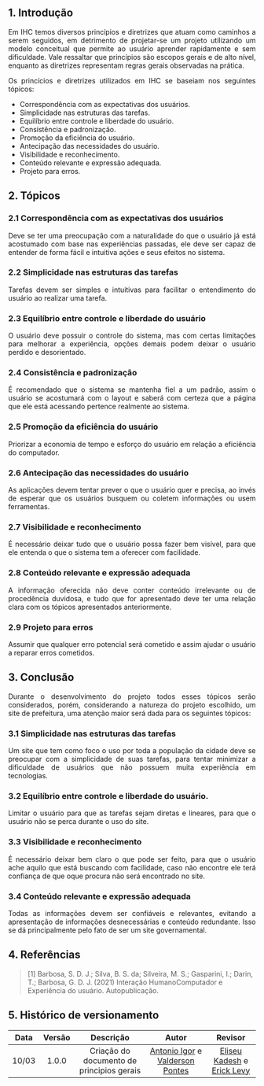 ## 1. Introdução
<p align="justify">
Em IHC temos diversos princípios e diretrizes que atuam como caminhos a serem seguidos, em detrimento de projetar-se um projeto utilizando um modelo conceitual que permite ao usuário aprender rapidamente e sem dificuldade. Vale ressaltar que princípios são escopos gerais e de alto nível, enquanto as diretrizes representam regras gerais observadas na prática.
</p>
<p align="justify">
Os princícios e diretrizes utilizados em IHC se baseiam nos seguintes tópicos:
</p>

- Correspondência com as expectativas dos usuários.
- Simplicidade nas estruturas das tarefas.
- Equilíbrio entre controle e liberdade do usuário.
- Consistência e padronização.
- Promoção da eficiência do usuário.
- Antecipação das necessidades do usuário.
- Visibilidade e reconhecimento.
- Conteúdo relevante e expressão adequada.
- Projeto para erros.

## 2. Tópicos

### 2.1 Correspondência com as expectativas dos usuários
<p align="justify">
Deve se ter uma preocupação com a naturalidade do que o usuário já está acostumado
com base nas experiências passadas, ele deve ser capaz de entender de forma fácil e
intuitiva ações e seus efeitos no sistema.
</p>

### 2.2 Simplicidade nas estruturas das tarefas
<p align="justify">
Tarefas devem ser simples e intuitivas para facilitar o entendimento do usuário ao
realizar uma tarefa.
</p>

### 2.3 Equilíbrio entre controle e liberdade do usuário
<p align="justify">
O usuário deve possuir o controle do sistema, mas com certas limitações para
melhorar a experiência, opções demais podem deixar o usuário perdido e
desorientado.
</p>

### 2.4 Consistência e padronização
<p align="justify">
É recomendado que o sistema se mantenha fiel a um padrão, assim o usuário se
acostumará com o layout e saberá com certeza que a página que ele está acessando
pertence realmente ao sistema.
</p>

### 2.5 Promoção da eficiência do usuário
<p align="justify">
Priorizar a economia de tempo e esforço do usuário em relação a eficiência do
computador.
</p>

### 2.6 Antecipação das necessidades do usuário
<p align="justify">
As aplicações devem tentar prever o que o usuário quer e precisa, ao invés de esperar
que os usuários busquem ou coletem informações ou usem ferramentas.
</p>

### 2.7 Visibilidade e reconhecimento
<p align="justify">
É necessário deixar tudo que o usuário possa fazer bem visível, para que ele entenda o
que o sistema tem a oferecer com facilidade.
</p>

### 2.8 Conteúdo relevante e expressão adequada
<p align="justify">
A informação oferecida não deve conter conteúdo irrelevante ou de procedência duvidosa, e tudo que for apresentado deve ter uma relação clara com os tópicos apresentados anteriormente.
</p>

### 2.9 Projeto para erros
<p align="justify">
Assumir que qualquer erro potencial será cometido e assim ajudar o usuário a reparar
erros cometidos.
</p>

## 3. Conclusão
<p align="justify">
Durante o desenvolvimento do projeto todos esses tópicos serão considerados, porém, considerando a natureza do projeto escolhido, um site de prefeitura, uma atenção maior será dada para os seguintes tópicos:
</p>

### 3.1 Simplicidade nas estruturas das tarefas
<p align="justify">
Um site que tem como foco o uso por toda a população da cidade deve se preocupar com a simplicidade de suas tarefas, para tentar minimizar a dificuldade de usuários que não possuem muita experiência em tecnologias.
</p>

### 3.2 Equilíbrio entre controle e liberdade do usuário.
<p align="justify">
Limitar o usuário para que as tarefas sejam diretas e lineares, para que o usuário não se perca durante o uso do site.
</p>

### 3.3 Visibilidade e reconhecimento
<p align="justify">
É necessário deixar bem claro o que pode ser feito, para que o usuário ache aquilo que está buscando com facilidade, caso não encontre ele terá confiança de que oque procura não será encontrado no site.
</p>

### 3.4 Conteúdo relevante e expressão adequada
<p align="justify">
Todas as informações devem ser confiáveis e relevantes, evitando a apresentação de informações desnecessárias e conteúdo redundante. Isso se dá principalmente pelo fato de ser um site governamental.
</p>

## 4. Referências
 
> [1] Barbosa, S. D. J.; Silva, B. S. da; Silveira, M. S.; Gasparini, I.; Darin, T.; Barbosa, G. D. J. (2021) Interação HumanoComputador e Experiência do usuário. Autopublicação.

## 5. Histórico de versionamento
| Data  | Versão | Descrição | Autor | Revisor |
| :--:  | :----: | :-------: | :---: | :-----: |
| 10/03 | 1.0.0 | Criação do documento de principios gerais | [Antonio Igor](https://github.com/antonioigorcarvalho) e [Valderson Pontes](https://github.com/valdersonjr) | [Eliseu Kadesh](https://github.com/eliseukadesh67) e [Erick Levy](https://github.com/ericklevy) |